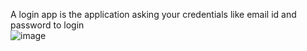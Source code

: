 A login app is the application asking your credentials like email id and password to login<br/>
![image](https://user-images.githubusercontent.com/67042828/125163037-d3da8180-e1a8-11eb-8a8b-a4bbbd59bf49.png)

